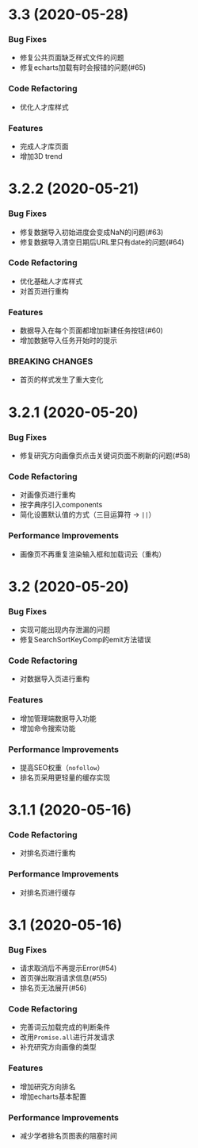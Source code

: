 # 3.3 (2020-05-28)

### Bug Fixes

- 修复公共页面缺乏样式文件的问题
- 修复echarts加载有时会报错的问题(#65)

### Code Refactoring

- 优化人才库样式

### Features

- 完成人才库页面
- 增加3D trend

# 3.2.2 (2020-05-21)

### Bug Fixes

- 修复数据导入初始进度会变成NaN的问题(#63)
- 修复数据导入清空日期后URL里只有date的问题(#64)

### Code Refactoring

- 优化基础人才库样式
- 对首页进行重构

### Features

- 数据导入在每个页面都增加新建任务按钮(#60)
- 增加数据导入任务开始时的提示

### BREAKING CHANGES

- 首页的样式发生了重大变化

# 3.2.1 (2020-05-20)

### Bug Fixes

- 修复研究方向画像页点击关键词页面不刷新的问题(#58)

### Code Refactoring

- 对画像页进行重构
- 按字典序引入components
- 简化设置默认值的方式（三目运算符 -> `||`）

### Performance Improvements

- 画像页不再重复渲染输入框和加载词云（重构）

# 3.2 (2020-05-20)

### Bug Fixes

- 实现可能出现内存泄漏的问题
- 修复SearchSortKeyComp的emit方法错误

### Code Refactoring

- 对数据导入页进行重构

### Features

- 增加管理端数据导入功能
- 增加命令搜索功能

### Performance Improvements

- 提高SEO权重（`nofollow`）
- 排名页采用更轻量的缓存实现

# 3.1.1 (2020-05-16)

### Code Refactoring

- 对排名页进行重构

### Performance Improvements

- 对排名页进行缓存

# 3.1 (2020-05-16)

### Bug Fixes

- 请求取消后不再提示Error(#54)
- 首页弹出取消请求信息(#55)
- 排名页无法展开(#56)

### Code Refactoring

- 完善词云加载完成的判断条件
- 改用`Promise.all`进行并发请求
- 补充研究方向画像的类型

### Features

- 增加研究方向排名
- 增加echarts基本配置

### Performance Improvements

- 减少学者排名页图表的阻塞时间
